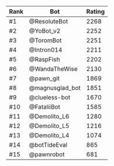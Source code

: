 Rank|Bot|Rating
---|---|---
#1|@ResoluteBot|2268
#2|@YoBot_v2|2252
#3|@ToromBot|2251
#4|@Intron014|2211
#5|@RaspFish|2202
#6|@WandaTheWise|2130
#7|@pawn_git|1869
#8|@magnusglad_bot|1851
#9|@clueless-bot|1670
#10|@FataliiBot|1585
#11|@Demolito_L6|1280
#12|@Demolito_L5|1216
#13|@Demolito_L4|1074
#14|@botTideEval|865
#15|@pawnrobot|681
